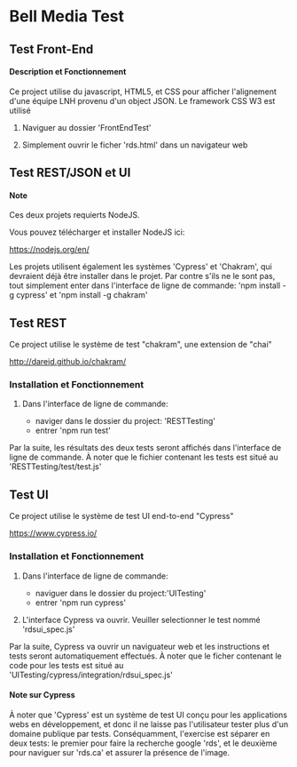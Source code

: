 # Bell Media Test

## Test Front-End

#### Description et Fonctionnement

Ce project utilise du javascript, HTML5, et CSS pour afficher l'alignement d'une équipe
LNH provenu d'un object JSON. Le framework CSS W3 est utilisé

1. Naviguer au dossier 'FrontEndTest'

2. Simplement ouvrir le ficher 'rds.html' dans un navigateur web


## Test REST/JSON et UI

#### Note

Ces deux projets requierts NodeJS.

Vous pouvez télécharger et installer NodeJS ici:

https://nodejs.org/en/

 Les projets utilisent également les systèmes 'Cypress' et 'Chakram', qui devraient
 déjà être installer dans le projet. Par contre s'ils 
 ne le sont pas, tout simplement enter dans l'interface de ligne de commande:
'npm install -g cypress' et 'npm install -g chakram' 


## Test REST

Ce project utilise le système de test "chakram", une extension de "chai"

http://dareid.github.io/chakram/

### Installation et Fonctionnement

1. Dans l'interface de ligne de commande:

   - naviger dans le dossier du project: 'RESTTesting'
   - entrer 'npm run test'

Par la suite, les résultats des deux tests seront affichés dans l'interface de ligne de commande.
À noter que le fichier contenant les tests est situé au 'RESTTesting/test/test.js'


## Test UI

Ce project utilise le système de test UI end-to-end "Cypress"

https://www.cypress.io/

### Installation et Fonctionnement

1. Dans l'interface de ligne de commande:

   - naviguer dans le dossier du project:'UITesting'
   - entrer 'npm run cypress'

2. L'interface Cypress va ouvrir. Veuiller selectionner le test nommé 'rdsui_spec.js'

Par la suite, Cypress va ouvrir un naviguateur web et les instructions et tests 
seront automatiquement effectués. 
À noter que le ficher contenant le code pour les tests est situé au 'UITesting/cypress/integration/rdsui_spec.js'


#### Note sur Cypress

   À noter que 'Cypress' est un système de test UI conçu pour les applications webs en 
   développement, et donc il ne laisse pas l'utilisateur tester plus d'un domaine publique 
   par tests. Conséquamment, l'exercise est séparer en deux tests: le premier pour faire la recherche 
   google 'rds', et le deuxième pour naviguer sur 'rds.ca' et assurer la présence de l'image.
